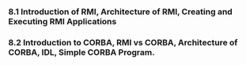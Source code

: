 ### 8.1 Introduction of RMI, Architecture of RMI, Creating and Executing RMI Applications
### 8.2 Introduction to CORBA, RMI vs CORBA, Architecture of CORBA, IDL, Simple CORBA Program. 

